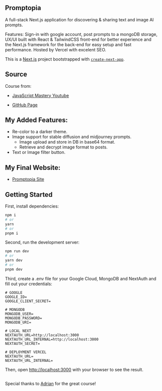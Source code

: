 ## Promptopia

A full-stack Next.js application for discovering & sharing text and image AI prompts.

Features:
Sign-in with google account, post prompts to a mongoDB storage, UX/UI built with React & TailwindCSS front-end for better experience and the Next.js framework for the back-end for easy setup and fast performance. Hosted by Vercel with excelent SEO.

This is a [Next.js](https://nextjs.org/) project bootstrapped with [`create-next-app`](https://github.com/vercel/next.js/tree/canary/packages/create-next-app).

## Source

Course from: 

- [JavaScript Mastery Youtube](https://www.youtube.com/watch?v=wm5gMKuwSYk&t=11502s&ab_channel=JavaScriptMastery)

- [GitHub Page](https://github.com/adrianhajdin/project_next_13_ai_prompt_sharing)


## My Added Features:

- Re-color to a darker theme.
- Image support for stable diffusion and midjourney prompts.
    - Image upload and store in DB in base64 format.
    - Retrieve and decrypt image format to posts.
- Text or Image filter button.



## My Final Website: 
- [Promptopia Site](https://promptopia-next-js-course.vercel.app)

## Getting Started

First, install dependencies:

```bash
npm i
# or
yarn
# or
pnpm i
```

Second, run the development server:

```bash
npm run dev
# or
yarn dev
# or
pnpm dev
```

Third, create a .env file for your Google Cloud, MongoDB and NextAuth and fill out your credentials:

```.env
# GOOGLE 
GOOGLE_ID=
GOOGLE_CLIENT_SECRET=

# MONGODB 
MONGODB_USER=
MONGODB_PASSWORD=
MONGODB_URI=

# LOCAL NEXT
NEXTAUTH_URL=http://localhost:3000
NEXTAUTH_URL_INTERNAL=http://localhost:3000
NEXTAUTH_SECRET=

# DEPLOYMENT VERCEL
NEXTAUTH_URL=
NEXTAUTH_URL_INTERNAL=  
```

Then, open [http://localhost:3000](http://localhost:3000) with your browser to see the result.


##
Special thanks to [Adrian](https://github.com/adrianhajdin) for the great course!
